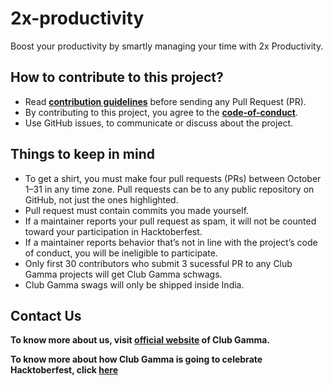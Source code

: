 # 2x-productivity
Boost your productivity by smartly managing your time with 2x Productivity.


## How to contribute to this project?

- Read **[contribution guidelines](CONTRIBUTING.md)** before sending any Pull Request (PR). 
- By contributing to this project, you agree to the **[code-of-conduct](https://github.com/clubgamma/code-of-conduct)**.
- Use GitHub issues, to communicate or discuss about the project. 

## Things to keep in mind

- To get a shirt, you must make four pull requests (PRs) between October 1–31 in any time zone. Pull requests can be to any public repository on GitHub, not just the ones highlighted.
- Pull request must contain commits you made yourself.
- If a maintainer reports your pull request as spam, it will not be counted toward your participation in Hacktoberfest.
- If a maintainer reports behavior that’s not in line with the project’s code of conduct, you will be ineligible to participate.
- Only first 30 contributors who submit 3 sucessful PR to any Club Gamma projects will get Club Gamma schwags.
- Club Gamma swags will only be shipped inside India.


## Contact Us

**To know more about us, visit [official website](https://clubgamma.github.io/) of Club Gamma.**

**To know more about how Club Gamma is going to celebrate Hacktoberfest, click [here](https://clubgamma.github.io/hacktoberfest/)**
